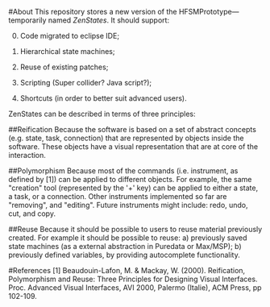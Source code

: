 #About
This repository stores a new version of the HFSMPrototype—temporarily named *ZenStates*. It should support:

0. Code migrated to eclipse IDE;

1. Hierarchical state machines;

2. Reuse of existing patches;

3. Scripting (Super collider? Java script?);

4. Shortcuts (in order to better suit advanced users).

ZenStates can be described in terms of three principles:

##Reification
Because the software is based on a set of abstract concepts (e.g. state, task, connection) that are represented by objects inside the software. These objects have a visual representation that are at core of the interaction.

##Polymorphism
Because most of the commands (i.e. instrument, as defined by [1]) can be applied to different objects. For example, the same "creation" tool (represented by the '+' key) can be applied to either a state, a task, or a connection. Other instruments implemented so far are "removing", and "editing". Future instruments might include: redo, undo, cut, and copy.

##Reuse
Because it should be possible to users to reuse material previously created. For example it should be possible to reuse: a) previously saved state machines (as a external abstraction in Puredata or Max/MSP);  b) previously defined variables, by providing autocomplete functionality.

#References
[1] Beaudouin-Lafon, M. & Mackay, W. (2000). Reification, Polymorphism and Reuse: Three Principles for Designing Visual Interfaces. Proc. Advanced Visual Interfaces, AVI 2000, Palermo (Italie), ACM Press, pp 102-109.
